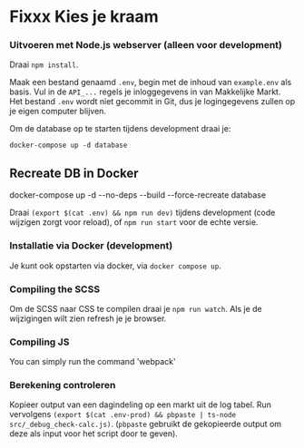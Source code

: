 # Fixxx Kies je kraam

### Uitvoeren met Node.js webserver (alleen voor development)

Draai `npm install`.

Maak een bestand genaamd `.env`, begin met de inhoud van `example.env` als basis. Vul in de `API_...` regels je inloggegevens in van Makkelijke Markt. Het bestand `.env` wordt niet gecommit in Git, dus je logingegevens zullen op je eigen computer blijven.

Om de database op te starten tijdens development draai je:

```shell
docker-compose up -d database
```

## Recreate DB in Docker

docker-compose up -d --no-deps --build --force-recreate database

Draai `(export $(cat .env) && npm run dev)` tijdens development (code wijzigen zorgt voor reload), of `npm run start` voor de echte versie.

### Installatie via Docker (development)

Je kunt ook opstarten via docker, via `docker compose up`.


### Compiling the SCSS

Om de SCSS naar CSS te compilen draai je `npm run watch`. Als je de wijzigingen wilt zien refresh je je browser.


### Compiling JS

You can simply run the command 'webpack'

### Berekening controleren

Kopieer output van een dagindeling op een markt uit de log tabel. Run vervolgens `(export $(cat .env-prod) && pbpaste | ts-node src/_debug_check-calc.js)`. (`pbpaste` gebruikt de gekopieerde output om deze als input voor het script door te geven).
